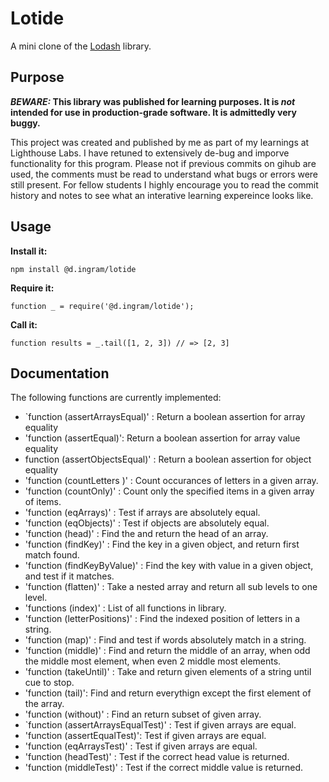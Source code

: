 # Lotide

A mini clone of the [Lodash](https://lodash.com) library.

## Purpose

**_BEWARE:_ This library was published for learning purposes. It is _not_ intended for use in production-grade software. It is admittedly very buggy.**

This project was created and published by me as part of my learnings at Lighthouse Labs. I have retuned to extensively de-bug and imporve functionality for this program. Please not if previous commits on gihub are used, the comments must be read to understand what bugs or errors were still present. For fellow students I highly encourage you to read the commit history and notes to see what an interative learning expereince looks like. 

## Usage

**Install it:**

`npm install @d.ingram/lotide`

**Require it:**

`function
 _ = require('@d.ingram/lotide');`

**Call it:**

`function
 results = _.tail([1, 2, 3]) // => [2, 3]`

## Documentation

The following functions are currently implemented:

* `function (assertArraysEqual)' : Return a boolean assertion for array equality 
* 'function (assertEqual)':  Return a boolean assertion for array value equality
* function (assertObjectsEqual)' :  Return a boolean assertion for object equality
* 'function (countLetters )' : Count occurances of letters in a given array.
* 'function (countOnly)' : Count only the specified items in a given array of items.
* 'function (eqArrays)' : Test if arrays are absolutely equal. 
* 'function (eqObjects)' : Test if objects are absolutely equal. 
* 'function (head)' : Find the and return the head of an array. 
* 'function (findKey)' : Find the key in a given object, and return first match found.
* 'function (findKeyByValue)' : Find the key with value in a given object, and  test if it matches.
* 'function (flatten)' : Take a nested array and return all sub levels to one level.
* 'functions (index)' : List of all functions in library.
* 'function (letterPositions)' : Find the indexed position of letters in a string.
* 'function (map)' : Find and test if words absolutely match in a string.
* 'function (middle)' : Find and return the middle of an array, when odd the middle most element, when even 2 middle most elements.
* 'function (takeUntil)' : Take and return given elements of a string until cue to stop.
* 'function (tail)': Find and return everythign except the first element of the array. 
* 'function (without)' : Find an return subset of given array.
* `function (assertArraysEqualTest)' : Test if given arrays are equal.
* 'function (assertEqualTest)': Test if given arrays are equal.
* 'function (eqArraysTest)' : Test if given arrays are equal.
* 'function (headTest)' : Test if the correct head value is returned.
* 'function (middleTest)' : Test if the correct middle value is returned.
